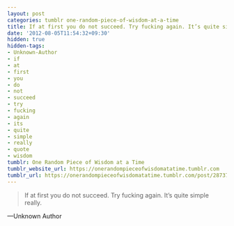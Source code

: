 ```yaml
---
layout: post
categories: tumblr one-random-piece-of-wisdom-at-a-time
title: If at first you do not succeed. Try fucking again. It’s quite simple really.
date: '2012-08-05T11:54:32+09:30'
hidden: true
hidden-tags:
- Unknown-Author
- if
- at
- first
- you
- do
- not
- succeed
- try
- fucking
- again
- its
- quite
- simple
- really
- quote
- wisdom
tumblr: One Random Piece of Wisdom at a Time
tumblr_website_url: https://onerandompieceofwisdomatatime.tumblr.com
tumblr_url: https://onerandompieceofwisdomatatime.tumblr.com/post/28737357836/if-at-first-you-do-not-succeed-try-fucking-again
---
```

> If at first you do not succeed. Try fucking again. It’s quite simple really.

—Unknown Author
